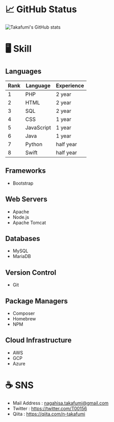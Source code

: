 <!--
**nagahisa-takafumi/nagahisa-takafumi** is a ✨ _special_ ✨ repository because its `README.md` (this file) appears on your GitHub profile.

Here are some ideas to get you started:

- 🔭 I’m currently working on ...
- 🌱 I’m currently learning ...
- 👯 I’m looking to collaborate on ...
- 🤔 I’m looking for help with ...
- 💬 Ask me about ...
- 📫 How to reach me: ...
- 😄 Pronouns: ...
- ⚡ Fun fact: ...
-->


# 📈 GitHub Status
![Takafumi's GitHub stats](https://github-readme-stats.vercel.app/api?username=nagahisa-takafumi&show_icons=true&count_private=true&theme=dracula&bg_color=90,7F8DDD,2E3846&title_color=fff&text_color=fff)

# 🖥 Skill

## Languages

| Rank | Language   | Experience |
| ---- | ---------- | ---------- |
| 1    | PHP        | 2 year     |
| 2    | HTML       | 2 year     |
| 3    | SQL        | 2 year     |
| 4    | CSS        | 1 year     |
| 5    | JavaScript | 1 year     |
| 6    | Java       | 1 year     |
| 7    | Python     | half year  |
| 8    | Swift      | half year  |

## Frameworks
* Bootstrap

## Web Servers
* Apache
* Node.js
* Apache Tomcat

## Databases
* MySQL
* MariaDB

## Version Control
* Git

## Package Managers
* Composer
* Homebrew
* NPM

## Cloud Infrastructure
* AWS
* GCP
* Azure

# ☕️ SNS
* Mail Address : nagahisa.takafumi@gmail.com
* Twitter : https://twitter.com/T00156
* Qiita : https://qiita.com/n-takafumi
